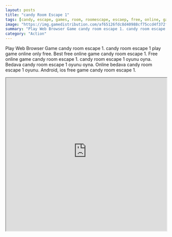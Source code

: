 ```yaml
---
layout: posts
title: "candy Room Escape 1"
tags: [candy, escape, games, room, roomescape, escaep, free, online, games, oyna, game, free, games, play, play, games]
image: "https://img.gamedistribution.com/af65126fdc8d40988cf75ccd4f372fd1.jpg"
summary: "Play Web Browser Game candy room escape 1. candy room escape 1 play game online only free. Best free online game candy room escape 1. Free online game candy room escape 1. candy room escape 1 oyunu oyna. Bedava candy room escape 1 oyunu oyna. Online bedava candy room escape 1 oyunu. Android, ios free game candy room escape 1."
category: "Action"
---
```


Play Web Browser Game candy room escape 1. candy room escape 1 play game online only free. Best free online game candy room escape 1. Free online game candy room escape 1. candy room escape 1 oyunu oyna. Bedava candy room escape 1 oyunu oyna. Online bedava candy room escape 1 oyunu. Android, ios free game candy room escape 1.

<iframe width="100%" height="480px;" src="https://flash.gamedistribution.com?game=af65126fdc8d40988cf75ccd4f372fd1"></iframe>